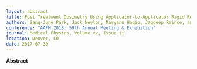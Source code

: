 ```yaml
---
layout: abstract
title: Post Treatment Dosimetry Using Applicator-to-Applicator Rigid Registration Followed by Adaptive Contouring in Intra-Vaginal HDR Brachytherapy
authors: Sang-June Park, Jack Neylon, Maryann Hagio, Jagdeep Raince, and D Demanes
conference: "AAPM 2018: 59th Annual Meeting & Exhibition"
journal: Medical Physics, Volume vv, Issue ii
location: Denver, CO
date: 2017-07-30
---
```

**Abstract**

